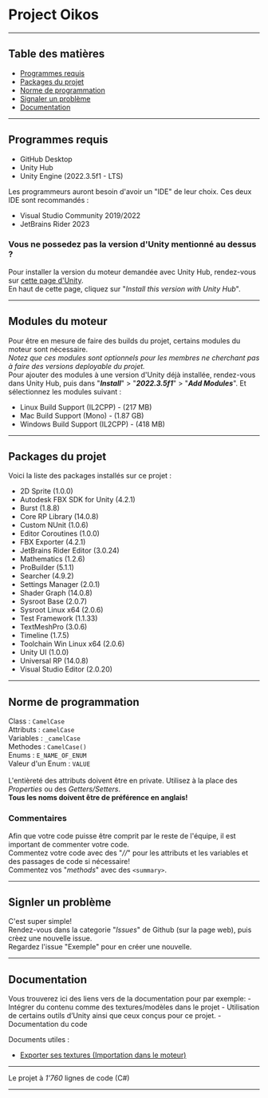 # Project Oikos

<hr>

## Table des matières

<!--ts-->
   * [Programmes requis](#programmes-requis)
   * [Packages du projet](#packages-du-projet)
   * [Norme de programmation](#norme-de-programmation)
   * [Signaler un problème](#signler-un-problème)
   * [Documentation](#documentation)
<!--te-->

<hr>

## Programmes requis
  - GitHub Desktop
  - Unity Hub
  - Unity Engine (2022.3.5f1 - LTS)

Les programmeurs auront besoin d'avoir un "IDE" de leur choix. Ces deux IDE sont recommandés :
  - Visual Studio Community 2019/2022
  - JetBrains Rider 2023

### Vous ne possedez pas la version d'Unity mentionné au dessus ?
  Pour installer la version du moteur demandée avec Unity Hub, rendez-vous sur [cette page d'Unity](https://unity.com/releases/editor/whats-new/2022.3.5).<br>
  En haut de cette page, cliquez sur "<i>Install this version with Unity Hub</i>".

<hr>

## Modules du moteur
  Pour être en mesure de faire des builds du projet, certains modules du moteur sont nécessaire.<br>
  <i>Notez que ces modules sont optionnels pour les membres ne cherchant pas à faire des versions deployable du projet.</i><br>
  Pour ajouter des modules à une version d'Unity déjà installée, rendez-vous dans Unity Hub, puis dans "<i><strong>Install</strong></i>" > "<i><strong>2022.3.5f1</strong></i>" > "<i><strong>Add Modules</strong></i>". Et sélectionnez les modules suivant : 
  - Linux Build Support (IL2CPP) - (217 MB)
  - Mac Build Support (Mono) - (1.87 GB)
  - Windows Build Support (IL2CPP) - (418 MB)

<hr>

## Packages du projet

Voici la liste des packages installés sur ce projet :
 - 2D Sprite (1.0.0)
 - Autodesk FBX SDK for Unity (4.2.1)
 - Burst (1.8.8)
 - Core RP Library (14.0.8)
 - Custom NUnit (1.0.6)
 - Editor Coroutines (1.0.0)
 - FBX Exporter (4.2.1)
 - JetBrains Rider Editor (3.0.24)
 - Mathematics (1.2.6)
 - ProBuilder (5.1.1)
 - Searcher (4.9.2)
 - Settings Manager (2.0.1)
 - Shader Graph (14.0.8)
 - Sysroot Base (2.0.7)
 - Sysroot Linux x64 (2.0.6)
 - Test Framework (1.1.33)
 - TextMeshPro (3.0.6)
 - Timeline (1.7.5)
 - Toolchain Win Linux x64 (2.0.6)
 - Unity UI (1.0.0)
 - Universal RP (14.0.8)
 - Visual Studio Editor (2.0.20)

<hr>

## Norme de programmation

  Class :
    ```
    CamelCase
    ```<br>
  Attributs :
    ```
    camelCase
    ```<br>
  Variables :
    ```
    _camelCase
    ```<br>
  Methodes :
    ```
    CamelCase()
    ```<br>
  Enums :
    ```
    E_NAME_OF_ENUM
    ```<br>
  Valeur d'un Enum :
    ```
    VALUE
    ```<br><br>
L'entièreté des attributs doivent être en private. Utilisez à la place des <i>Properties</i> ou des <i>Getters/Setters</i>.<br>
<strong>Tous les noms doivent être de préférence en anglais!</strong>

### Commentaires
  Afin que votre code puisse être comprit par le reste de l'équipe, il est important de commenter votre code.<br>
  Commentez votre code avec des "<i>//</i>" pour les attributs et les variables et des passages de code si nécessaire!<br>
  Commentez vos "<i>methods</i>" avec des ```<summary>```.

<hr>

## Signler un problème
  C'est super simple!<br>
  Rendez-vous dans la categorie "<i>Issues</i>" de Github (sur la page web), puis crèez une nouvelle issue.<br>
  Regardez l'issue "Exemple" pour en créer une nouvelle.
  
<hr>

## Documentation
  Vous trouverez ici des liens vers de la documentation pour par exemple:
	- Intégrer du contenu comme des textures/modèles dans le projet
	- Utilisation de certains outils d’Unity ainsi que ceux conçus pour ce projet.
	- Documentation du code

  Documents utiles :<br>
<!--ts-->
   * <a href="Docs/Import_Texture_Documentation.pdf">Exporter ses textures (Importation dans le moteur)</a>
<!--te-->
  
<hr>

Le projet à <i>1'760</i> lignes de code (C#)

<hr>  
